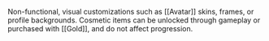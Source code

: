 Non-functional, visual customizations such as [[Avatar]] skins, frames, or profile backgrounds. Cosmetic items can be unlocked through gameplay or purchased with [[Gold]], and do not affect progression.

